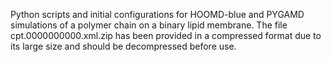 Python scripts and initial configurations for HOOMD-blue and PYGAMD simulations of a polymer chain on a binary lipid membrane. The file cpt.0000000000.xml.zip has been provided in a compressed format due to its large size and should be decompressed before use.
